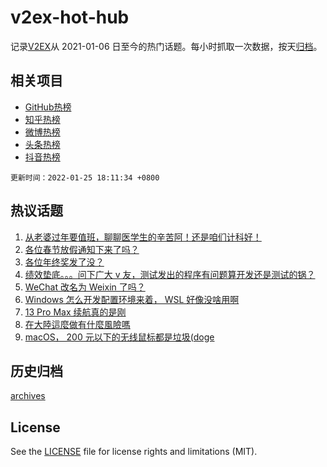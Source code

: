 # v2ex-hot-hub

 记录[V2EX](https://www.v2ex.com/)从 2021-01-06 日至今的热门话题。每小时抓取一次数据，按天[归档](archives)。
 
 ## 相关项目

- [GitHub热榜](https://github.com/lonnyzhang423/github-hot-hub)
- [知乎热榜](https://github.com/lonnyzhang423/zhihu-hot-hub)
- [微博热榜](https://github.com/lonnyzhang423/weibo-hot-hub)
- [头条热榜](https://github.com/lonnyzhang423/toutiao-hot-hub)
- [抖音热榜](https://github.com/lonnyzhang423/douyin-hot-hub)


 `更新时间：2022-01-25 18:11:34 +0800`

## 热议话题

1. [从老婆过年要值班，聊聊医学生的辛苦阿！还是咱们计科好！](https://www.v2ex.com/t/830412)
1. [各位春节放假通知下来了吗？](https://www.v2ex.com/t/830408)
1. [各位年终奖发了没？](https://www.v2ex.com/t/830431)
1. [绩效垫底。。。问下广大 v 友，测试发出的程序有问题算开发还是测试的锅？](https://www.v2ex.com/t/830511)
1. [WeChat 改名为 Weixin 了吗？](https://www.v2ex.com/t/830337)
1. [Windows 怎么开发配置环境来着， WSL 好像没啥用啊](https://www.v2ex.com/t/830414)
1. [13 Pro Max 续航真的是刚](https://www.v2ex.com/t/830388)
1. [在大陸這麼做有什麼風險嗎](https://www.v2ex.com/t/830543)
1. [macOS， 200 元以下的无线鼠标都是垃圾(doge](https://www.v2ex.com/t/830416)

## 历史归档

[archives](archives)

## License

See the [LICENSE](LICENSE) file for license rights and limitations (MIT).
